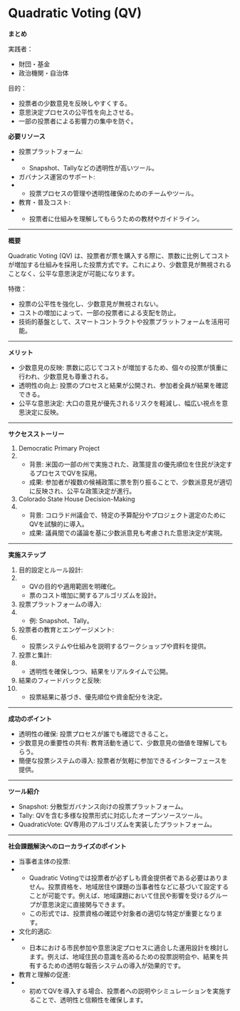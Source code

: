 # Quadratic Voting (QV)

**まとめ**

実践者：

* 財団・基金
* 政治機関・自治体

目的：

* 投票者の少数意見を反映しやすくする。
* 意思決定プロセスの公平性を向上させる。
* 一部の投票者による影響力の集中を防ぐ。

**必要リソース**

* 投票プラットフォーム:
*
  * Snapshot、Tallyなどの透明性が高いツール。
* ガバナンス運営のサポート:
*
  * 投票プロセスの管理や透明性確保のためのチームやツール。
* 教育・普及コスト:
*
  * 投票者に仕組みを理解してもらうための教材やガイドライン。

***

**概要**

Quadratic Voting (QV) は、投票者が票を購入する際に、票数に比例してコストが増加する仕組みを採用した投票方式です。これにより、少数意見が無視されることなく、公平な意思決定が可能になります。

特徴：

* 投票の公平性を強化し、少数意見が無視されない。
* コストの増加によって、一部の投票者による支配を防止。
* 技術的基盤として、スマートコントラクトや投票プラットフォームを活用可能。

***

**メリット**

* 少数意見の反映: 票数に応じてコストが増加するため、個々の投票が慎重に行われ、少数意見も尊重される。
* 透明性の向上: 投票のプロセスと結果が公開され、参加者全員が結果を確認できる。
* 公平な意思決定: 大口の意見が優先されるリスクを軽減し、幅広い視点を意思決定に反映。

***

**サクセスストーリー**

1. Democratic Primary Project
2.
   * 背景: 米国の一部の州で実施された、政策提言の優先順位を住民が決定するプロセスでQVを採用。
   * 成果: 参加者が複数の候補政策に票を割り振ることで、少数派意見が適切に反映され、公平な政策決定が進行。
3. Colorado State House Decision-Making
4.
   * 背景: コロラド州議会で、特定の予算配分やプロジェクト選定のためにQVを試験的に導入。
   * 成果: 議員間での議論を基に少数派意見も考慮された意思決定が実現。

***

**実施ステップ**

1. 目的設定とルール設計:
2.
   * QVの目的や適用範囲を明確化。
   * 票のコスト増加に関するアルゴリズムを設計。
3. 投票プラットフォームの導入:
4.
   * 例: Snapshot、Tally。
5. 投票者の教育とエンゲージメント:
6.
   * 投票システムや仕組みを説明するワークショップや資料を提供。
7. 投票と集計:
8.
   * 透明性を確保しつつ、結果をリアルタイムで公開。
9. 結果のフィードバックと反映:
10.
    * 投票結果に基づき、優先順位や資金配分を決定。

***

**成功のポイント**

* 透明性の確保: 投票プロセスが誰でも確認できること。
* 少数意見の重要性の共有: 教育活動を通じて、少数意見の価値を理解してもらう。
* 簡便な投票システムの導入: 投票者が気軽に参加できるインターフェースを提供。

***

**ツール紹介**

* Snapshot: 分散型ガバナンス向けの投票プラットフォーム。
* Tally: QVを含む多様な投票形式に対応したオープンソースツール。
* QuadraticVote: QV専用のアルゴリズムを実装したプラットフォーム。

***

**社会課題解決へのローカライズのポイント**

* 当事者主体の投票:
*
  * Quadratic Votingでは投票者が必ずしも資金提供者である必要はありません。投票資格を、地域居住や課題の当事者性などに基づいて設定することが可能です。例えば、地域課題において住民や影響を受けるグループが意思決定に直接関与できます。
  * この形式では、投票資格の確認や対象者の適切な特定が重要となります。
* 文化的適応:
*
  * 日本における市民参加や意思決定プロセスに適合した運用設計を検討します。例えば、地域住民の意識を高めるための投票説明会や、結果を共有するための透明な報告システムの導入が効果的です。
* 教育と理解の促進:
*
  * 初めてQVを導入する場合、投票者への説明やシミュレーションを実施することで、透明性と信頼性を確保します。
